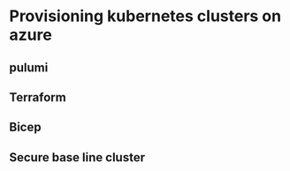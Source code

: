 # Provisioning kubernetes clusters on azure

## pulumi

## Terraform

## Bicep

## Secure base line cluster